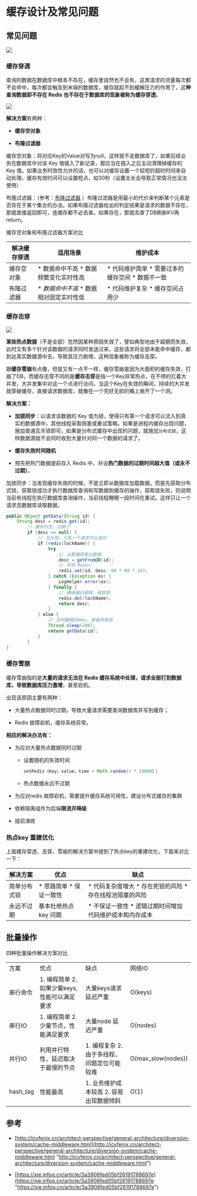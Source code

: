 # 缓存设计及常见问题

## 常见问题

![](image/image_nk4yH3L6w5.png)

### 缓存穿透

查询的数据在数据库中根本不存在，缓存里自然也不会有，这类请求的流量每次都不会命中，每次都会触及到末端的数据库，缓存就起不到缓解压力的作用了，这**种查询数据即不存在 Redis 也不存在于数据库的现象被称为缓存穿透**。

![](image/image_Zak7alQ4Co.png)

**解决方案**有两种：

*   **缓存空对象**

*   **布隆过滤器**

缓存空对象：将对应Key的Value对写为null，这样就不走数据库了，如果后续业务在数据库中对该 Key 值插入了新记录，那应当在插入之后主动清理掉缓存的 Key 值。如果业务时效性允许的话，也可以对缓存设置一个较短的超时时间来自动处理，缓存有效时间可以设置短点，如30秒（设置太长会导致正常情况也没法使用）

布隆过滤器：（参考：[布隆过滤器](../../../算法和数据结构/算法/布隆过滤器/布隆过滤器.md "布隆过滤器") ）布隆过滤器是用最小的代价来判断某个元素是否存在于某个集合的办法。如果布隆过滤器给出的判定结果是请求的数据不存在，那就直接返回即可，连缓存都不必去查。如果存在，那就去查了DB刷新KV再return。

缓存空对象和布隆过滤器方案对比

| **解决缓存穿透** | **适用场景**                      | **维护成本**                                   |
| ---------- | ----------------------------- | ------------------------------------------ |
| 缓存空对象      | \* 数据命中不高&#xA;\* 数据频繁变化实时性高   | \*  代码维护简单&#xA;\*  需要过多的缓存空间&#xA;\*  数据不一致 |
| 布隆过滤器      | \* *数据命中不高&#xA;*\* 数据相对固定实时性低 | \*  代码维护复杂&#xA;\*  缓存空间占用少                 |

### 缓存击穿

![](image/image_0CqIcgNEol.png)

**某些热点数据**（不是全部）忽然因某种原因失效了，譬如典型地由于超期而失效，此时又有多个针对该数据的请求同时发送过来，这些请求将全部未能命中缓存，都到达真实数据源中去，导致其压力剧增，这种现象被称为缓存击穿。

跟**缓存雪崩**有点像，但是又有一点不一样，缓存雪崩是因为大面积的缓存失效，打崩了DB，而缓存击穿不同的是**缓存击穿**是指一个Key非常热点，在不停的扛着大并发，大并发集中对这一个点进行访问，当这个Key在失效的瞬间，持续的大并发就穿破缓存，直接请求数据库，就像在一个完好无损的桶上凿开了一个洞。

**解决方案：**

*   **加锁同步**：以请求该数据的 Key 值为锁，使得只有第一个请求可以流入到真实的数据源中，其他线程采取阻塞或重试策略。如果是进程内缓存出现问题，施加普通互斥锁即可，如果是分布式缓存中出现的问题，就施加`分布式锁`，这样数据源就不会同时收到大量针对同一个数据的请求了。

*   **缓存失效时间随机**

*   预先把热门数据提前存入 Redis 中，并设**热门数据的过期时间超大值（或永不过期）**。

加锁同步：当发现缓存失效的时候，不是立即从数据库加载数据。而是先获取分布式锁，获取锁成功才执行数据库查询和写数据到缓存的操作，获取锁失败，则说明当前有线程在执行数据库查询操作，当前线程睡眠一段时间在重试。这样只让一个请求去数据库读取数据。

```java
public Object getData(String id) {
    String desc = redis.get(id);
        // 缓存为空，过期了
        if (desc == null) {
            // 互斥锁，只有一个请求可以成功
            if (redis(lockName)) {
                try 
                    // 从数据库取出数据
                    desc = getFromDB(id);
                    // 写到 Redis
                    redis.set(id, desc, 60 * 60 * 24);
                } catch (Exception ex) {
                    LogHelper.error(ex);
                } finally {
                    // 确保最后删除，释放锁
                    redis.del(lockName);
                    return desc;
                }
            } else {
                // 否则睡眠200ms，接着获取锁
                Thread.sleep(200);
                return getData(id);
            }
        }
}

```

### 缓存雪崩

缓存雪崩指的是**大量的请求无法在 Redis 缓存系统中处理，请求全部打到数据库，导致数据库压力激增**，甚至宕机。

出现该原因主要有两种：

*   大量热点数据同时过期，导致大量请求需要查询数据库并写到缓存；

*   Redis 故障宕机，缓存系统异常。

**相应的解决办法有：**

*   为应对大量热点数据同时过期

    *   设置随机的失效时间

        ```java
        setRedis（Key，value，time + Math.random() * 10000）；

        ```

    *   热点数据永远不过期

*   为应对redis 故障宕机，需要提升缓存系统可用性，建设分布式缓存的集群

*   依赖隔离组件为后端**限流并降级**

*   提前演练

### 热点key 重建优化

&#x20;上面缓存穿透、击穿、雪崩的解决方案中提到了热点key的重建优化，下面来对比一下：

| 解决方案   | 优点                   | 缺点                                             |
| ------ | -------------------- | ---------------------------------------------- |
| 简单分布式锁 | \* 思路简单&#xA;\* 保证一致性 | \*  代码复杂度增大&#xA;\*  存在死锁的风险&#xA;\*  存在线程池阻塞的风险 |
| 永远不过期  | 基本杜绝热点key 问题         | \*  不保证一致性&#xA;\*  逻辑过期时间增加代码维护成本和内存成本         |

## 批量操作

四种批量操作解决方案对比

|           |                                              |                                           |                     |
| --------- | -------------------------------------------- | ----------------------------------------- | ------------------- |
| 方案        | 优点                                           | 缺点                                        | 网络IO                |
| 串行命令      | 1.  编程简单&#xA;    &#xA;2\.  如果少量keys,性能可以满足要求 | 大量keys请求延迟严重                              | O(keys)             |
| 串行IO      | 1.  编程简单&#xA;    &#xA;2\.  少量节点，性能满足要求       | 大量node 延迟严重                               | O(nodes)            |
| 并行IO      | 利用并行特性，延迟取决于最慢的节点                            | 1.  编程复杂&#xA;    &#xA;2\.  由于多线程，问题定位可能较难 | O(max\_slow(nodes)) |
| hash\_tag | 性能最高                                         | 1.  业务维护成本较高&#xA;    &#xA;2\.  容易出现数据倾斜   | O(1)                |

## 参考

*   [http://icyfenix.cn/architect-perspective/general-architecture/diversion-system/cache-middleware.html](http://icyfenix.cn/architect-perspective/general-architecture/diversion-system/cache-middleware.html "http://icyfenix.cn/architect-perspective/general-architecture/diversion-system/cache-middleware.html")

*   [https://xie.infoq.cn/article/3a3906fed05bf26191788697e](https://xie.infoq.cn/article/3a3906fed05bf26191788697e "https://xie.infoq.cn/article/3a3906fed05bf26191788697e")

